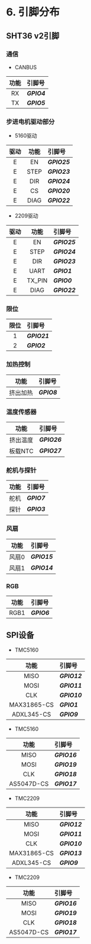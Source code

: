 # 6. 引脚分布

## SHT36 v2引脚


### 通信

* CANBUS

| 功能 | 引脚号 |
| :----: | :----- |
| RX | ***GPIO4*** |
| TX | ***GPIO5*** |

### 步进电机驱动部分

* 5160驱动

| 驱动 | 功能 | 引脚号 |
| :----: | :----: | :----- |
| E | EN | ***GPIO25*** |
| E | STEP | ***GPIO23*** |
| E | DIR | ***GPIO24*** |
| E | CS | ***GPIO20*** |
| E | DIAG | ***GPIO22*** |

* 2209驱动

| 驱动 | 功能 | 引脚号 |
| :----: | :----: | :----- |
| E | EN | ***GPIO25*** |
| E | STEP | ***GPIO24*** |
| E | DIR | ***GPIO23*** |
| E | UART | ***GPIO1*** |
| E | TX_PIN | ***GPIO0*** |
| E | DIAG | ***GPIO22***  |
### 限位

| 限位 | 引脚号 |
| :----: | :----- |
| 1 | ***GPIO21*** |
| 2 | ***GPIO2*** |

### 加热控制

| 功能 | 引脚号 |
| :----: | :----- |
| 挤出加热 | ***GPIO8*** |

### 温度传感器

| 功能 | 引脚号 |
| :----: | :----- |
| 挤出温度 | ***GPIO26*** |
| 板载NTC | ***GPIO27*** |

### 舵机与探针

| 功能 | 引脚号 |
| :----: | :----- |
| 舵机 | ***GPIO7*** |
| 探针 | ***GPIO3*** |

### 风扇

| 功能 | 引脚号 |
| :----: | :----- |
| 风扇0 | ***GPIO15*** |
| 风扇1 | ***GPIO14*** |

### RGB

| 功能 | 引脚号 |
| :----: | :----- |
| RGB1 | ***GPIO6*** |

## SPI设备

* TMC5160

| 功能 | 引脚号 |
| :----: | :----- |
| MISO | ***GPIO12*** |
| MOSI | ***GPIO11*** |
| CLK | ***GPIO10*** |
| MAX31865-CS | ***GPIO1*** |
| ADXL345-CS | ***GPIO9*** |

* TMC5160 

| 功能 | 引脚号 |
| :----: | :----- |
| MISO | ***GPIO16*** |
| MOSI | ***GPIO19*** |
| CLK | ***GPIO18*** |
| AS5047D-CS | ***GPIO17*** |

* TMC2209

|    功能     | 引脚号       |
| :---------: | :----------- |
|    MISO     | ***GPIO12*** |
|    MOSI     | ***GPIO11*** |
|     CLK     | ***GPIO10*** |
| MAX31865-CS | ***GPIO13*** |
| ADXL345-CS | ***GPIO9*** |

* TMC2209 

| 功能 | 引脚号 |
| :----: | :----- |
|    MISO    | ***GPIO16*** |
|    MOSI    | ***GPIO19*** |
|    CLK     | ***GPIO18*** |
| AS5047D-CS | ***GPIO17*** |